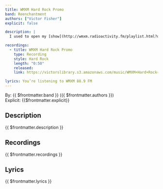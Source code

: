 ```yaml
---
title: WMXM Hard Rock Promo
band: Reenchantment
authors: ["Victor Fisher"]
explicit: false

description: |
  I used to open my [show](http://wmxm.radioactivity.fm/playlist.html?djoid=5590) on [college radio](https://wmxm.org/) with this recording as the introduction.

recordings:
  - title: WMXM Hard Rock Promo
    type: Recording
    style: Hard Rock
    length: "0:50"
    released: 
    link: https://victorslibrary.s3.amazonaws.com/music/WMXM+Hard+Rock+Promo/WMXM+Hard+Rock+Promo.mp3

lyrics: You’re listening to WMXM 88.9 FM
---
```


By: {{ $frontmatter.band }} ({{ $frontmatter.authors }})  
Explicit: {{$frontmatter.explicit}}

## Description

{{ $frontmatter.description }}

## Recordings

{{ $frontmatter.recordings }}

## Lyrics

{{ $frontmatter.lyrics }}
